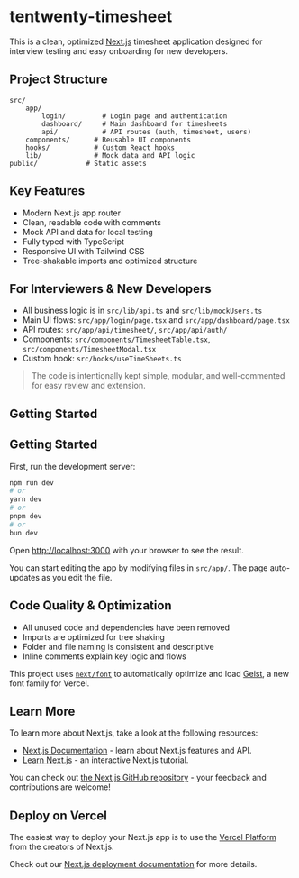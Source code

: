 
# tentwenty-timesheet

This is a clean, optimized [Next.js](https://nextjs.org) timesheet application designed for interview testing and easy onboarding for new developers.

## Project Structure

```
src/
	app/
		login/         # Login page and authentication
		dashboard/     # Main dashboard for timesheets
		api/           # API routes (auth, timesheet, users)
	components/      # Reusable UI components
	hooks/           # Custom React hooks
	lib/             # Mock data and API logic
public/            # Static assets
```

## Key Features
- Modern Next.js app router
- Clean, readable code with comments
- Mock API and data for local testing
- Fully typed with TypeScript
- Responsive UI with Tailwind CSS
- Tree-shakable imports and optimized structure

## For Interviewers & New Developers
- All business logic is in `src/lib/api.ts` and `src/lib/mockUsers.ts`
- Main UI flows: `src/app/login/page.tsx` and `src/app/dashboard/page.tsx`
- API routes: `src/app/api/timesheet/`, `src/app/api/auth/`
- Components: `src/components/TimesheetTable.tsx`, `src/components/TimesheetModal.tsx`
- Custom hook: `src/hooks/useTimeSheets.ts`

> The code is intentionally kept simple, modular, and well-commented for easy review and extension.


## Getting Started


## Getting Started

First, run the development server:

```bash
npm run dev
# or
yarn dev
# or
pnpm dev
# or
bun dev
```

Open [http://localhost:3000](http://localhost:3000) with your browser to see the result.


You can start editing the app by modifying files in `src/app/`. The page auto-updates as you edit the file.

## Code Quality & Optimization
- All unused code and dependencies have been removed
- Imports are optimized for tree shaking
- Folder and file naming is consistent and descriptive
- Inline comments explain key logic and flows


This project uses [`next/font`](https://nextjs.org/docs/app/building-your-application/optimizing/fonts) to automatically optimize and load [Geist](https://vercel.com/font), a new font family for Vercel.


## Learn More

To learn more about Next.js, take a look at the following resources:

- [Next.js Documentation](https://nextjs.org/docs) - learn about Next.js features and API.
- [Learn Next.js](https://nextjs.org/learn) - an interactive Next.js tutorial.

You can check out [the Next.js GitHub repository](https://github.com/vercel/next.js) - your feedback and contributions are welcome!


## Deploy on Vercel

The easiest way to deploy your Next.js app is to use the [Vercel Platform](https://vercel.com/new?utm_medium=default-template&filter=next.js&utm_source=create-next-app&utm_campaign=create-next-app-readme) from the creators of Next.js.

Check out our [Next.js deployment documentation](https://nextjs.org/docs/app/building-your-application/deploying) for more details.
